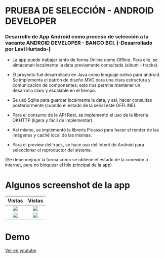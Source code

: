 # PRUEBA DE SELECCIÓN - ANDROID DEVELOPER

### Desarrollo de App Android como proceso de selección a la vacante ANDROID DEVELOPER -  BANCO BCI. [-Desarrollado por Levi Hurtado-]

+ La app puede trabajar tanto de forma Online como Offline. Para ello, se almacenan localmente la data previamente consultada (album - tracks).

+ El proyecto fué desarrollado en Java como lenguaje nativo para android. Se implementa el patrón de diseño MVC para una clara estructura y comunicación de componentes; esto nos permite mantener un desarrollo claro y escalable en el tiempo.

+ Se usó Sqlite para guardar localmente la data, y así, hacer consultas posteriormente (cuando el estado de la señal esté OFFLINE).

+ Para el consumo de la API Rest, se implementó el uso de la librería OKHTTP (ligera y fácil de implementar).

+ Así mismo, se implementó la librería Picasso para hacer el render de las imágenes y caché local de las mismas.

+ Para el preview del track, se hace uso del Intent de Android para seleccionar el reproductor del sistema.

(Se debe mejorar la forma como se obtiene el estado de la conexión a internet, para no bloquear el hilo principal de la app)



# Algunos screenshot de la app
 Vistas                    |  Vistas
:-------------------------:|:-------------------------:
![](https://downstagram.com/images/1.jpg)  |  ![](https://downstagram.com/images/2.jpg)
![](https://downstagram.com/images/3.jpg)  |  ![](https://downstagram.com/images/4.jpg)

# Demo
[Ver en youtube](https://www.youtube.com/watch?v=dGUy7qzDVFA)
